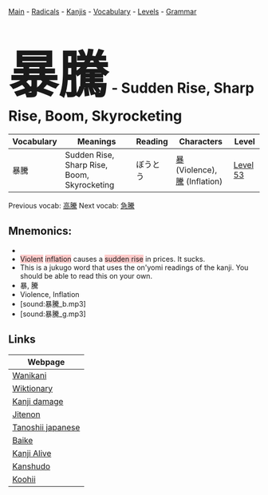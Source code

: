 <style> bigfont {font-size: 100px}</style>
[Main](../README.md) -
[Radicals](../radicals.md) -
[Kanjis](../kanjis.md) -
[Vocabulary](../vocabulary.md) -
[Levels](../levels.md) -
[Grammar](../grammar.md)
# <bigfont> 暴騰</bigfont> - Sudden Rise, Sharp Rise, Boom, Skyrocketing 

| Vocabulary | Meanings | Reading | Characters | Level |
| --- | --- | --- | --- | --- |
| 暴騰 | Sudden Rise, Sharp Rise, Boom, Skyrocketing | ぼうとう |  [暴](../kanjis/暴.md) (Violence), [騰](../kanjis/騰.md) (Inflation) | [Level 53](../levels/wk_level53.md) |

Previous vocab: [高騰](高騰.md) Next vocab: [急騰](急騰.md) 

## Mnemonics:

* 
* <span style="background-color:#ffcccb"> Violent</span> <span style="background-color:#ffcccb"> inflation</span> causes a <span style="background-color:#ffcccb"> sudden rise</span> in prices. It sucks. 
* This is a jukugo word that uses the on'yomi readings of the kanji. You should be able to read this on your own.
* 暴, 騰
* Violence, Inflation
* [sound:暴騰_b.mp3]
* [sound:暴騰_g.mp3]


## Links 

| Webpage |
| --- |
| [Wanikani          ](https://www.wanikani.com/kanji/暴騰) |
| [Wiktionary        ](https://en.wiktionary.org/wiki/暴騰) |
| [Kanji damage      ](http://www.kanjidamage.com/kanji/search?utf8=✓&q=暴騰) |
| [Jitenon           ](https://jitenon.com/kanji/暴騰) |
| [Tanoshii japanese ](https://www.tanoshiijapanese.com/dictionary/kanji.cfm?k=暴騰) |
| [Baike             ](https://baike.baidu.com/item/暴騰) |
| [Kanji Alive       ](https://app.kanjialive.com/暴騰) |
| [Kanshudo          ](https://www.kanshudo.com/searchmn?q=暴騰) |
| [Koohii            ](https://kanji.koohii.com/study/kanji/暴騰) |
